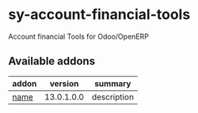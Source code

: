 # sy-account-financial-tools
Account financial Tools for Odoo/OpenERP

[//]: # (addons)

Available addons
----------------
addon | version | summary
--- | --- | ---
[name](name/) | 13.0.1.0.0 | description

[//]: # (end addons)
